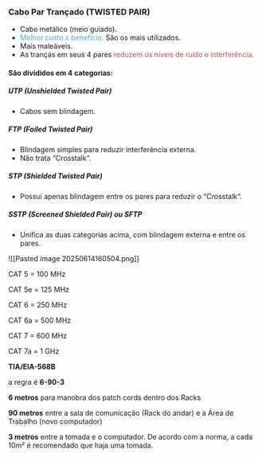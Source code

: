 ### Cabo Par Trançado (TWISTED PAIR)
- Cabo metálico (meio guiado).
- <font color="#4bacc6">Melhor custo x benefício.</font> São os mais utilizados.
- Mais maleáveis.
- As tranças em seus 4 pares <font color="#c0504d">reduzem os níveis de ruído e interferência.</font>

#### São divididos em 4 categorias:

##### UTP (Unshielded Twisted Pair)
- Cabos sem blindagem.

##### FTP (Foiled Twisted Pair)
- Blindagem simples para reduzir interferência externa.
- Não trata “Crosstalk“.

##### STP (Shielded Twisted Pair)
- Possui apenas blindagem entre os pares para reduzir o “Crosstalk“.

##### SSTP (Screened Shielded Pair) ou SFTP
- Unifica as duas categorias acima, com blindagem externa e entre os pares.

![[Pasted image 20250614160504.png]]

CAT 5 = 100 MHz

CAT 5e = 125 MHz

CAT 6 = 250 MHz

CAT 6a = 500 MHz

CAT 7 = 600 MHz

CAT 7a = 1 GHz


**TIA/EIA-568B**

a regra é **6-90-3**

**6 metros** para manobra dos patch cords dentro dos Racks

**90 metros** entre a sala de comunicação (Rack do andar) e a Área de Trabalho (novo computador)

**3 metros** entre a tomada e o computador. De acordo com a norma, a cada 10m² é recomendado que haja uma tomada.